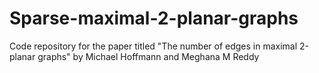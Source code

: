 # Sparse-maximal-2-planar-graphs
Code repository for the paper titled "The number of edges in maximal 2-planar graphs" by Michael Hoffmann and Meghana M Reddy
